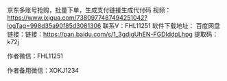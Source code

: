 京东多账号抢购，批量下单，生成支付链接生成代付码
视频：https://www.ixigua.com/7380977487494251042?logTag=998d35a90f85d3081306
联系V：FHL11251
软件下载地址：
百度网盘链接：链接：https://pan.baidu.com/s/1_3gdjgUhEN-FGDIddpLhpg 
提取码：k72j



作者微信：FHL11251

作者备用微信：XOKJ1234
